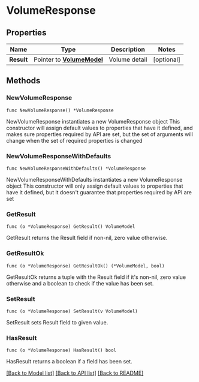 # VolumeResponse

## Properties

Name | Type | Description | Notes
------------ | ------------- | ------------- | -------------
**Result** | Pointer to [**VolumeModel**](VolumeModel.md) | Volume detail | [optional] 

## Methods

### NewVolumeResponse

`func NewVolumeResponse() *VolumeResponse`

NewVolumeResponse instantiates a new VolumeResponse object
This constructor will assign default values to properties that have it defined,
and makes sure properties required by API are set, but the set of arguments
will change when the set of required properties is changed

### NewVolumeResponseWithDefaults

`func NewVolumeResponseWithDefaults() *VolumeResponse`

NewVolumeResponseWithDefaults instantiates a new VolumeResponse object
This constructor will only assign default values to properties that have it defined,
but it doesn't guarantee that properties required by API are set

### GetResult

`func (o *VolumeResponse) GetResult() VolumeModel`

GetResult returns the Result field if non-nil, zero value otherwise.

### GetResultOk

`func (o *VolumeResponse) GetResultOk() (*VolumeModel, bool)`

GetResultOk returns a tuple with the Result field if it's non-nil, zero value otherwise
and a boolean to check if the value has been set.

### SetResult

`func (o *VolumeResponse) SetResult(v VolumeModel)`

SetResult sets Result field to given value.

### HasResult

`func (o *VolumeResponse) HasResult() bool`

HasResult returns a boolean if a field has been set.


[[Back to Model list]](../README.md#documentation-for-models) [[Back to API list]](../README.md#documentation-for-api-endpoints) [[Back to README]](../README.md)


